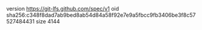 version https://git-lfs.github.com/spec/v1
oid sha256:c348f8dad7ab9bed8ab54d84a58f92e7e9a5fbcc9fb3406be3f8c57527484431
size 4144
